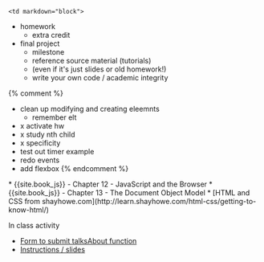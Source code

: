 	<td markdown="block">
* homework
    * extra credit
* final project
    * milestone
    * reference source material (tutorials)
    * (even if it's just slides or old homework!)
    * write your own code / academic integrity

{% comment %}
* clean up modifying and creating eleemnts
	* remember elt
* x activate hw
* x study nth child
* x specificity
* test out timer example
* redo events
* add flexbox
{% endcomment %}
</td>
	<td markdown="block">
* {{site.book_js}} - Chapter 12 - JavaScript and the Browser
* {{site.book_js}} - Chapter 13 - The Document Object Model
* [HTML and CSS from shayhowe.com](http://learn.shayhowe.com/html-css/getting-to-know-html/)
</td>
	<td markdown="block">

In class activity

* [Form to submit talksAbout function](https://docs.google.com/a/nyu.edu/forms/d/1bqPF8NaUAj1AtVwEcnWnEoaeriOU6MWRmTPpZ0BuGR0/viewform)
* [Instructions / slides](slides/17/dom.html#/14)

</td>
